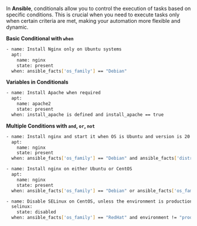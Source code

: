 In **Ansible**, conditionals allow you to control the execution of tasks based on specific conditions. This is crucial when you need to execute tasks only when certain criteria are met, making your automation more flexible and dynamic.

**Basic Conditional with `when`**
```bash
- name: Install Nginx only on Ubuntu systems
  apt:
    name: nginx
    state: present
  when: ansible_facts['os_family'] == "Debian"
```
**Variables in Conditionals**
```bash
- name: Install Apache when required
  apt:
    name: apache2
    state: present
  when: install_apache is defined and install_apache == true
```
**Multiple Conditions with `and`, `or`, `not`**
```bash
- name: Install nginx and start it when OS is Ubuntu and version is 20.04
  apt:
    name: nginx
    state: present
  when: ansible_facts['os_family'] == "Debian" and ansible_facts['distribution_version'] == "20.04"
```
```bash
- name: Install nginx on either Ubuntu or CentOS
  apt:
    name: nginx
    state: present
  when: ansible_facts['os_family'] == "Debian" or ansible_facts['os_family'] == "RedHat"
```
```bash
- name: Disable SELinux on CentOS, unless the environment is production
  selinux:
    state: disabled
  when: ansible_facts['os_family'] == "RedHat" and environment != "production"
```
